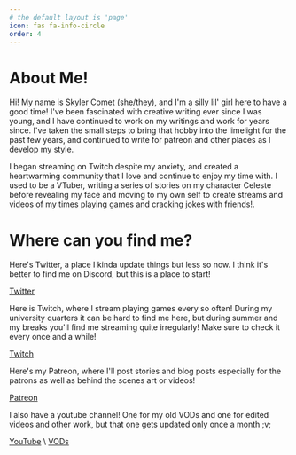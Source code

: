 ```yaml
---
# the default layout is 'page'
icon: fas fa-info-circle
order: 4
---
```

# About Me! #

Hi! My name is Skyler Comet (she/they), and I'm a silly lil' girl here to have a good time! I've been fascinated with creative writing ever since I was young, and I have continued to work on my writings and work for years since. I've taken the small steps to bring that hobby into the limelight for the past few years, and continued to write for patreon and other places as I develop my style.

I began streaming on Twitch despite my anxiety, and created a heartwarming community that I love and continue to enjoy my time with. I used to be a VTuber, writing a series of stories on my character Celeste before revealing my face and moving to my own self to create streams and videos of my times playing games and cracking jokes with friends!.

# Where can you find me? #

Here's Twitter, a place I kinda update things but less so now. I think it's better to find me on Discord, but this is a place to start!

[Twitter][def]

Here is Twitch, where I stream playing games every so often! During my university quarters it can be hard to find me here, but during summer and my breaks you'll find me streaming quite irregularly! Make sure to check it every once and a while!

[Twitch][def2]

Here's my Patreon, where I'll post stories and blog posts especially for the patrons as well as behind the scenes art or videos!

[Patreon][def3]

I also have a youtube channel! One for my old VODs and one for edited videos and other work, but that one gets updated only once a month ;v;

[YouTube][def4] \\
[VODs][def5]



[def]: https://twitter.com/skylercomet
[def2]: https://www.twitch.tv/skylercomet
[def3]: https://www.patreon.com/celestestarlite
[def4]: https://www.youtube.com/channel/UCv1rnC-EO5UTuYb5pO2622Q
[def5]: https://www.youtube.com/channel/UCoRECiPve1lMf-CPBCHYLAg
